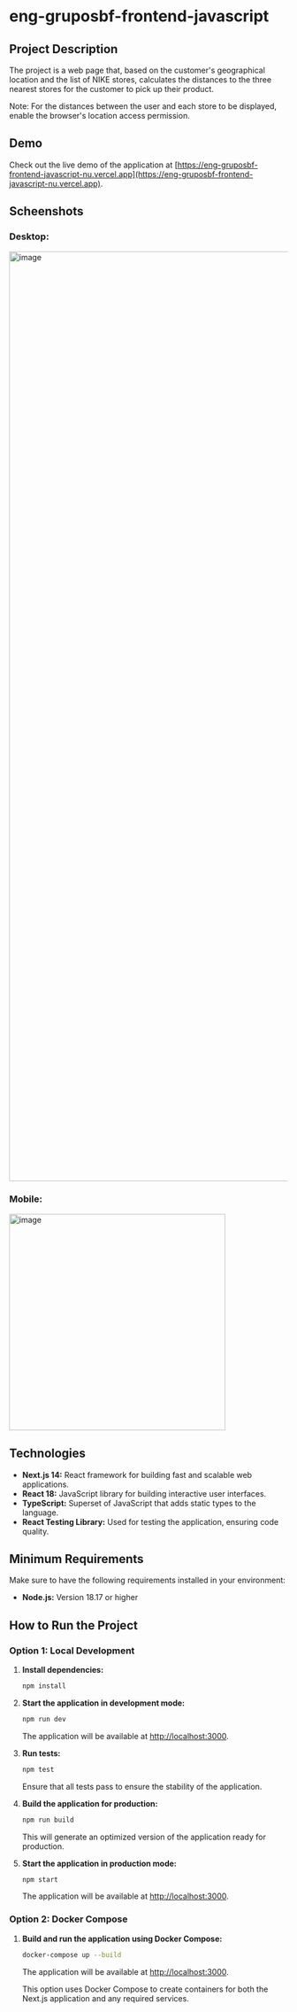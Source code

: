 # eng-gruposbf-frontend-javascript

## Project Description

The project is a web page that, based on the customer's geographical location and the list of NIKE stores, calculates the distances to the three nearest stores for the customer to pick up their product.

Note: For the distances between the user and each store to be displayed, enable the browser's location access permission.

## Demo

Check out the live demo of the application at [https://eng-gruposbf-frontend-javascript-nu.vercel.app](https://eng-gruposbf-frontend-javascript-nu.vercel.app).

## Scheenshots
### Desktop:
<img width="1680" alt="image" src="https://github.com/ritterjonas/eng-gruposbf-frontend-javascript/assets/27284455/44e05a1c-28ae-455a-b6c5-5e742f4a66cc">

### Mobile:
<img width="391" alt="image" src="https://github.com/ritterjonas/eng-gruposbf-frontend-javascript/assets/27284455/b813f6fc-951f-490f-93f5-b8d3ec1d45c0">


## Technologies

- **Next.js 14:** React framework for building fast and scalable web applications.
- **React 18:** JavaScript library for building interactive user interfaces.
- **TypeScript:** Superset of JavaScript that adds static types to the language.
- **React Testing Library:** Used for testing the application, ensuring code quality.

## Minimum Requirements

Make sure to have the following requirements installed in your environment:

- **Node.js:** Version 18.17 or higher

## How to Run the Project

### Option 1: Local Development

1. **Install dependencies:**

   ```bash
   npm install
   ```

2. **Start the application in development mode:**

   ```bash
   npm run dev
   ```

   The application will be available at [http://localhost:3000](http://localhost:3000).

3. **Run tests:**

   ```bash
   npm test
   ```

   Ensure that all tests pass to ensure the stability of the application.

4. **Build the application for production:**

   ```bash
   npm run build
   ```

   This will generate an optimized version of the application ready for production.

5. **Start the application in production mode:**

   ```bash
   npm start
   ```

   The application will be available at [http://localhost:3000](http://localhost:3000).

### Option 2: Docker Compose

1. **Build and run the application using Docker Compose:**

   ```bash
   docker-compose up --build
   ```

   The application will be available at [http://localhost:3000](http://localhost:3000).

   This option uses Docker Compose to create containers for both the Next.js application and any required services.
